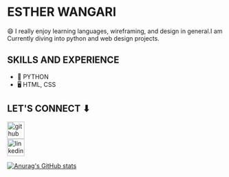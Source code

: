 # ESTHER WANGARI

😄 I really enjoy learning languages, wireframing, and design in general.I am Currently diving into python and web design projects.

## SKILLS AND EXPERIENCE

* 🤖 PYTHON
* 🖥️ HTML, CSS

## LET'S CONNECT ⬇

[<img src='https://cdn.jsdelivr.net/npm/simple-icons@3.0.1/icons/github.svg' alt='github' height='40'>](https://github.com/esskare)       
[<img src='https://cdn.jsdelivr.net/npm/simple-icons@3.0.1/icons/linkedin.svg' alt='linkedin' height='40'>](https://www.linkedin.com/in/linkedin.com/in/esther-mbiriri/)  

[![Anurag's GitHub stats](https://github-readme-stats.vercel.app/api?username=esskare)](https://github.com/anuraghazra/github-readme-stats)

